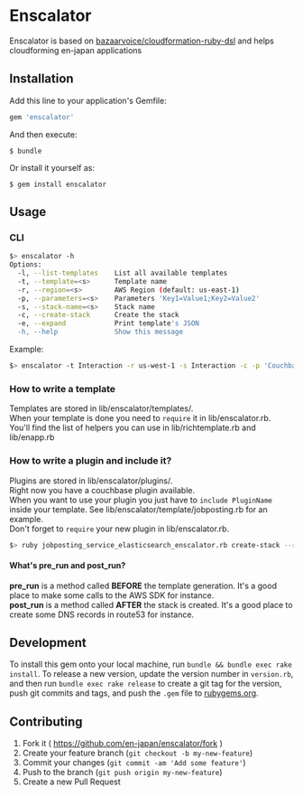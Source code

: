# Enscalator

Enscalator is based on [bazaarvoice/cloudformation-ruby-dsl](https://github.com/bazaarvoice/cloudformation-ruby-dsl) and helps cloudforming en-japan applications

## Installation

Add this line to your application's Gemfile:

```ruby
gem 'enscalator'
```

And then execute:

    $ bundle

Or install it yourself as:

    $ gem install enscalator

## Usage

### CLI
```bash
$> enscalator -h
Options:
  -l, --list-templates    List all available templates
  -t, --template=<s>      Template name
  -r, --region=<s>        AWS Region (default: us-east-1)
  -p, --parameters=<s>    Parameters 'Key1=Value1;Key2=Value2'
  -s, --stack-name=<s>    Stack name
  -c, --create-stack      Create the stack
  -e, --expand            Print template's JSON
  -h, --help              Show this message
```

Example:
```bash
$> enscalator -t Interaction -r us-west-1 -s Interaction -c -p 'CouchbaseInteractionKeyName=test;WebServerPort=9000'
```

### How to write a template
Templates are stored in lib/enscalator/templates/.  
When your template is done you need to `require` it in lib/enscalator.rb.  
You'll find the list of helpers you can use in lib/richtemplate.rb and lib/enapp.rb

### How to write a plugin and include it?
Plugins are stored in lib/enscalator/plugins/.  
Right now you have a couchbase plugin available.  
When you want to use your plugin you just have to `include PluginName` inside your template. See lib/enscalator/template/jobposting.rb for an example.  
Don't forget to `require` your new plugin in lib/enscalator.rb.

```bash
$> ruby jobposting_service_elasticsearch_enscalator.rb create-stack --region us-west-1  --stack-name jobposting-elasticsearch --parameters 'KeyName=test;MyKey=MyValue'
```

#### What's pre_run and post_run?
**pre_run** is a method called **BEFORE** the template generation. It's a good place to make some calls to the AWS SDK for instance.  
**post_run** is a method called **AFTER** the stack is created. It's a good place to create some DNS records in route53 for instance.

## Development

To install this gem onto your local machine, run `bundle && bundle exec rake install`. To release a new version, update the version number in `version.rb`, and then run `bundle exec rake release` to create a git tag for the version, push git commits and tags, and push the `.gem` file to [rubygems.org](https://rubygems.org).

## Contributing

1. Fork it ( https://github.com/en-japan/enscalator/fork )
2. Create your feature branch (`git checkout -b my-new-feature`)
3. Commit your changes (`git commit -am 'Add some feature'`)
4. Push to the branch (`git push origin my-new-feature`)
5. Create a new Pull Request
